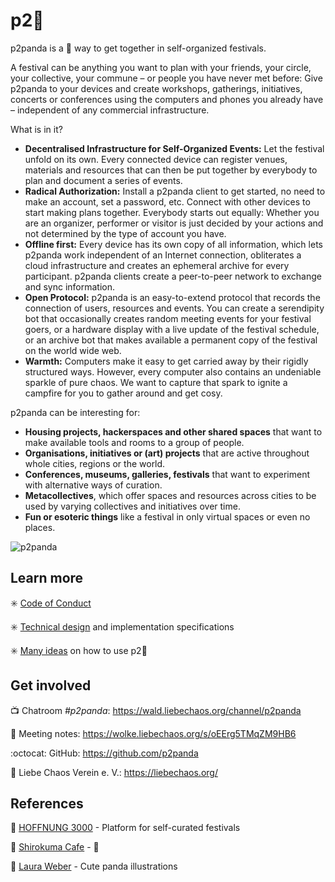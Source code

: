 # p2:panda_face:

p2panda is a :panda_face: way to get together in self-organized festivals. 

A festival can be anything you want to plan with your friends, your circle, your collective, your commune – or people you have never met before: Give p2panda to your devices and create workshops, gatherings, initiatives, concerts or conferences using the computers and phones you already have – independent of any commercial infrastructure.

What is in it?

- **Decentralised Infrastructure for Self-Organized Events:** Let the festival unfold on its own. Every connected device can register venues, materials and resources that can then be put together by everybody to plan and document a series of events.
- **Radical Authorization:** Install a p2panda client to get started, no need to make an account, set a password, etc. Connect with other devices to start making plans together. Everybody starts out equally: Whether you are an organizer, performer or visitor is just decided by your actions and not determined by the type of account you have.
- **Offline first:** Every device has its own copy of all information, which lets p2panda work independent of an Internet connection, obliterates a cloud infrastructure and creates an ephemeral archive for every participant. p2panda clients create a peer-to-peer network to exchange and sync information.
- **Open Protocol:** p2panda is an easy-to-extend protocol that records the connection of users, resources and events. You can create a serendipity bot that occasionally creates random meeting events for your festival goers, or a hardware display with a live update of the festival schedule, or an archive bot that makes available a permanent copy of the festival on the world wide web.
- **Warmth:** Computers make it easy to get carried away by their rigidly structured ways. However, every computer also contains an undeniable sparkle of pure chaos. We want to capture that spark to ignite a campfire for you to gather around and get cosy.

p2panda can be interesting for:

- **Housing projects, hackerspaces and other shared spaces** that want to make available tools and rooms to a group of people.
- **Organisations, initiatives or (art) projects** that are active throughout whole cities, regions or the world.
- **Conferences, museums, galleries, festivals** that want to experiment with alternative ways of curation.
- **Metacollectives**, which offer spaces and resources across cities to be used by varying collectives and initiatives over time.
- **Fun or esoteric things** like a festival in only virtual spaces or even no places.

![p2panda](https://raw.githubusercontent.com/p2panda/design-document/master/images/pandas.jpg)

## Learn more

:eight_spoked_asterisk: [Code of Conduct](https://github.com/p2panda/design-document/blob/master/CODE_OF_CONDUCT.md)

:eight_spoked_asterisk: [Technical design](https://github.com/p2panda/design-document/blob/master/DESIGN.md) and implementation specifications

:eight_spoked_asterisk: [Many ideas](https://github.com/p2panda/design-document/blob/master/IDEAS.md) on how to use p2:panda_face:

## Get involved

:tv: Chatroom *#p2panda*: https://wald.liebechaos.org/channel/p2panda

:lollipop: Meeting notes: https://wolke.liebechaos.org/s/oEErg5TMqZM9HB6

:octocat: GitHub: https://github.com/p2panda

:sparkling_heart: Liebe Chaos Verein e. V.: https://liebechaos.org/

## References

:diamond_shape_with_a_dot_inside: [HOFFNUNG 3000](https://github.com/adzialocha/hoffnung3000) - Platform for self-curated festivals

:diamond_shape_with_a_dot_inside: [Shirokuma Cafe](https://en.wikipedia.org/wiki/Shirokuma_Cafe) - :panda_face:

:diamond_shape_with_a_dot_inside: [Laura Weber](http://www.lauraweber.net) - Cute panda illustrations
